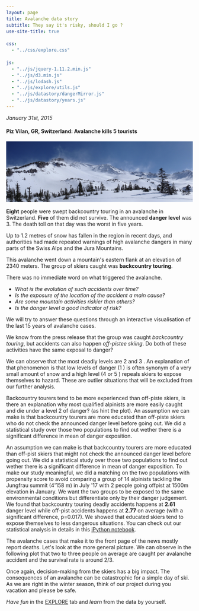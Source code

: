 ```yaml
---
layout: page
title: Avalanche data story
subtitle: They say it's risky, should I go ?
use-site-title: true

css:
  - "../css/explore.css"

js:
  - "../js/jquery-1.11.2.min.js"
  - "../js/d3.min.js"
  - "../js/lodash.js"
  - "../js/explore/utils.js"
  - "../js/datastory/dangerMirror.js"
  - "../js/datastory/years.js"
---
```


 *January 31st, 2015*

#### Piz Vilan, GR, Switzerland: Avalanche kills 5 tourists

![image](../img/images_data_story/avalanche.png)

**Eight** people were swept backcountry touring in an avalanche in Switzerland. **Five** of them did not survive. The announced **danger level** was 3. The death toll on that day was the worst in five years.

Up to 1.2 metres of snow has fallen in the region in recent days, and authorities had made repeated warnings of high avalanche dangers in many parts of the Swiss Alps and the Jura Mountains.

This avalanche went down a mountain's eastern flank at an elevation of 2340 meters. The group of skiers caught was **backcountry touring**.

There was no immediate word on what triggered the avalanche.

- *What is the evolution of such accidents over time?*
- *Is the exposure of the location of the accident a main cause?*
- *Are some mountain activities riskier than others?*
- *Is the danger level a good indicator of risk?*

We will try to answer these questions through an interactive visualisation of the last 15 years of avalanche cases.

We know from the press release that the group was caught *backcountry touring*, but accidents can also happen *off-pistee skiing*. Do both of these activities have the same exposal to danger?

<div class="container-fluid"> <!-- If Needed Left and Right Padding in 'md' and 'lg' screen means use container class -->
    <div class="row">
        <div class="col-xs-6 col-sm-6 col-md-6 col-lg-6" id="graph-left"></div>
        <div class="col-xs-6 col-sm-6 col-md-6 col-lg-6" id="graph-right"></div>
    </div>
</div>

We can observe that the most deadly levels are 2 <span id="dot-danger-2"></span> and 3 <span id="dot-danger-3"></span>. An explanation of that phenomenon is that low levels of danger (1 <span id="dot-danger-1"></span>) is often synonym of a very small amount of snow and a high level (4 <span id="dot-danger-4"></span> or 5 <span id="dot-danger-5"></span>) repeals skiers to expose themselves to hazard. These are outlier situations that will be excluded from our further analysis.

Backcountry tourers tend to be more experienced than off-piste skiers, is there an explanation why most qualified alpinists are more easily caught and die under a level 2 of danger? (as hint the plot). An assumption we can make is that backcountry tourers are more educated than off-piste skiers who do not check the announced danger level before going out. We did a statistical study over those two populations to find out wether there is a significant difference in mean of danger exposition.

An assumption we can make is that backcountry tourers are more educated than off-pist skiers that might not check the announced danger level before going out. We did a statistical study over those two populations to find out wether there is a significant difference in mean of danger exposition.
To make our study meaningful, we did a matching on the two populations with propensity score to avoid comparing a group of 14 alpinists tackling the Jungfrau summit (4'158 m) in July '17 with 2 people going offpist at 1500m elevation in January. We want the two groups to be exposed to the same environmental conditions but differentiate only by their danger judgement. We found that backcountry touring deadly accidents happens at __2.61__ danger level while off-pist accidents happens at __2.77__ on average (with a significant difference, p=0.017). We showed that educated skiers tend to expose themselves to less dangerous situations. You can check out our statistical analysis in details in this [iPython notebook](https://nbviewer.jupyter.org/github/swiss-avalanches/swiss-avalanches.github.io/blob/master/notebooks/data_story.ipynb).

The avalanche cases that make it to the front page of the news mostly report deaths. Let's look at the more general picture. We can observe in the following plot that two to three people on average are caught per avalanche accident and the survival rate is around 2/3.

<div class="container-fluid"> <!-- If Needed Left and Right Padding in 'md' and 'lg' screen means use container class -->
    <div class="row">
        <div class="col-xs-9 col-sm-9 col-md-9 col-lg-9" id="plot"></div>
        <div class="col-xs-3 col-sm-3 col-md-3 col-lg-3" id="legend-plot">
        </div>
    </div>
</div>

Once again, decision-making from the skiers has a big impact. The consequences of an avalanche can be catastrophic for a simple day of ski. As we are right in the winter season, think of our project during you vacation and please be safe.

*Have fun* in the [EXPLORE](../explore/) tab and *learn* from the data by yourself.
